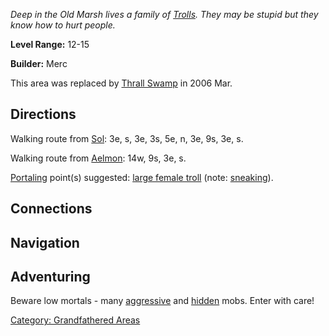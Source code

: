 *Deep in the Old Marsh lives a family of [Trolls](Trolls "wikilink").
They may be stupid but they know how to hurt people.*

**Level Range:** 12-15

**Builder:** Merc

This area was replaced by [Thrall
Swamp](:Category:_Thrall_Swamp "wikilink") in 2006 Mar.

## Directions

Walking route from [Sol](Sol "wikilink"): 3e, s, 3e, 3s, 5e, n, 3e, 9s,
3e, s.

Walking route from [Aelmon](Aelmon "wikilink"): 14w, 9s, 3e, s.

[Portaling](Portal "wikilink") point(s) suggested: [large female
troll](Large_Female_Troll "wikilink") (note:
[sneaking](Sneak_Flag "wikilink")).

## Connections

## Navigation

## Adventuring

Beware low mortals - many [aggressive](Aggressive_Mobs "wikilink") and
[hidden](Hide_Flag "wikilink") mobs. Enter with care!

[Category: Grandfathered
Areas](Category:_Grandfathered_Areas "wikilink")
